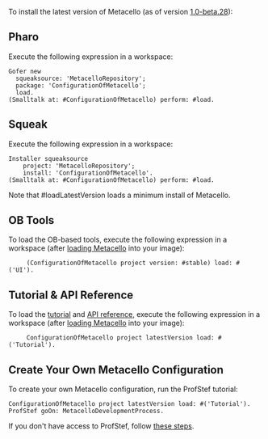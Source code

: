 To install the latest version of Metacello (as of version [1.0-beta.28](http://code.google.com/p/metacello/wiki/10betaVersionDescriptions#1.0-beta.28)):

## Pharo ##
Execute the following expression in a workspace:
```
Gofer new
  squeaksource: 'MetacelloRepository';
  package: 'ConfigurationOfMetacello';
  load.
(Smalltalk at: #ConfigurationOfMetacello) perform: #load.
```
## Squeak ##
Execute the following expression in a workspace:
```
Installer squeaksource
    project: 'MetacelloRepository';
    install: 'ConfigurationOfMetacello'. 
(Smalltalk at: #ConfigurationOfMetacello) perform: #load.
```
Note that #loadLatestVersion loads a minimum install of Metacello.
## OB Tools ##
To load the OB-based tools, execute the following expression in a workspace (after [loading Metacello](DownloadMetacello#Pharo.md) into your image):
```
     (ConfigurationOfMetacello project version: #stable) load: #('UI').
```

## Tutorial & API Reference ##
To load the [tutorial](Tutorial.md) and [API reference](APIReference.md), execute the following expression in a workspace (after [loading Metacello](DownloadMetacello#Pharo.md) into your image):
```
     ConfigurationOfMetacello project latestVersion load: #('Tutorial').
```
## Create Your Own Metacello Configuration ##
To create your own Metacello configuration, run the ProfStef tutorial:
```
ConfigurationOfMetacello project latestVersion load: #('Tutorial').
ProfStef goOn: MetacelloDevelopmentProcess.
```

If you don't have access to ProfStef, follow [these steps](CreateMetacelloConfiguration.md).